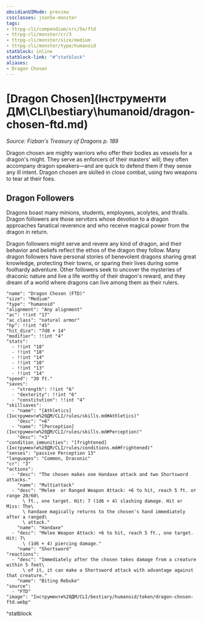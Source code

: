 ```yaml
---
obsidianUIMode: preview
cssclasses: json5e-monster
tags:
- ttrpg-cli/compendium/src/5e/ftd
- ttrpg-cli/monster/cr/3
- ttrpg-cli/monster/size/medium
- ttrpg-cli/monster/type/humanoid
statblock: inline
statblock-link: "#^statblock"
aliases:
- Dragon Chosen
---
```

# [Dragon Chosen](Інструменти ДМ\CLI\bestiary\humanoid/dragon-chosen-ftd.md)
*Source: Fizban's Treasury of Dragons p. 189*  

Dragon chosen are mighty warriors who offer their bodies as vessels for a dragon's might. They serve as enforcers of their masters' will; they often accompany dragon speakers—and are quick to defend them if they sense any ill intent. Dragon chosen are skilled in close combat, using two weapons to tear at their foes.

## Dragon Followers

Dragons boast many minions, students, employees, acolytes, and thralls. Dragon followers are those servitors whose devotion to a dragon approaches fanatical reverence and who receive magical power from the dragon in return.

Dragon followers might serve and revere any kind of dragon, and their behavior and beliefs reflect the ethos of the dragon they follow. Many dragon followers have personal stories of benevolent dragons sharing great knowledge, protecting their towns, or sparing their lives during some foolhardy adventure. Other followers seek to uncover the mysteries of draconic nature and live a life worthy of their dragon's reward, and they dream of a world where dragons can live among them as their rulers.

```statblock
"name": "Dragon Chosen (FTD)"
"size": "Medium"
"type": "humanoid"
"alignment": "Any alignment"
"ac": !!int "17"
"ac_class": "natural armor"
"hp": !!int "45"
"hit_dice": "7d8 + 14"
"modifier": !!int "4"
"stats":
  - !!int "18"
  - !!int "18"
  - !!int "14"
  - !!int "10"
  - !!int "13"
  - !!int "14"
"speed": "30 ft."
"saves":
  - "strength": !!int "6"
  - "dexterity": !!int "6"
  - "constitution": !!int "4"
"skillsaves":
  - "name": "[Athletics](Інструменти%20ДМ/CLI/rules/skills.md#Athletics)"
    "desc": "+6"
  - "name": "[Perception](Інструменти%20ДМ/CLI/rules/skills.md#Perception)"
    "desc": "+3"
"condition_immunities": "[frightened](Інструменти%20ДМ/CLI/rules/conditions.md#Frightened)"
"senses": "passive Perception 13"
"languages": "Common, Draconic"
"cr": "3"
"actions":
  - "desc": "The chosen makes one Handaxe attack and two Shortsword attacks."
    "name": "Multiattack"
  - "desc": "Melee  or Ranged Weapon Attack: +6 to hit, reach 5 ft. or range 20/60\
      \ ft., one target. Hit: 7 (1d6 + 4) slashing damage. Hit or Miss: The\
      \ handaxe magically returns to the chosen's hand immediately after a ranged\
      \ attack."
    "name": "Handaxe"
  - "desc": "Melee Weapon Attack: +6 to hit, reach 5 ft., one target. Hit: 7\
      \ (1d6 + 4) piercing damage."
    "name": "Shortsword"
"reactions":
  - "desc": "Immediately after the chosen takes damage from a creature within 5 feet\
      \ of it, it can make a Shortsword attack with advantage against that creature."
    "name": "Biting Rebuke"
"source":
  - "FTD"
"image": "Інструменти%20ДМ/CLI/bestiary/humanoid/token/dragon-chosen-ftd.webp"
```
^statblock